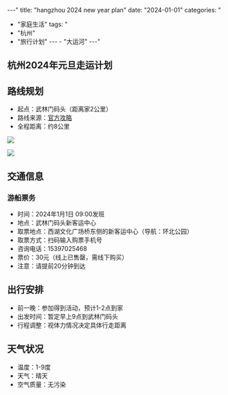 
---"
title: "hangzhou 2024 new year plan"
date: "2024-01-01"
categories: "
  - "家庭生活"
tags: "
  - "杭州"
  - "旅行计划"
---  - "大运河"
---"
## 杭州2024年元旦走运计划

## 路线规划

- 起点：武林门码头（距离家2公里）
- 路线来源：[官方攻略](https://mp.weixin.qq.com/s/OZM5p1OBrnsQK-jAWOb1IQ)
- 全程距离：约8公里

![](https://cdn.nlark.com/yuque/0/2024/png/40701240/1730180797878-8b1af039-c966-4897-b91c-2f0d12492e94.png)

![](https://cdn.nlark.com/yuque/0/2024/png/40701240/1730180797917-44a2b5e4-281c-4527-b1e4-0eb25b606873.png)

## 交通信息

### 游船票务
- 时间：2024年1月1日 09:00发班
- 地点：武林门码头新客运中心
- 取票地点：西湖文化广场桥东侧的新客运中心（导航：环北公园）
- 取票方式：扫码输入购票手机号
- 咨询电话：15397025468
- 票价：30元（线上已售罄，需线下购买）
- 注意：请提前20分钟到达

## 出行安排
- 前一晚：参加得到活动，预计1-2点到家
- 出发时间：暂定早上9点到武林门码头
- 行程调整：视体力情况决定具体行走距离

## 天气状况
- 温度：1-9度
- 天气：晴天
- 空气质量：无污染

